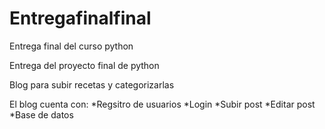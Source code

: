 # Entregafinalfinal
Entrega final del curso python

Entrega del proyecto final de python

Blog para subir recetas y categorizarlas

El blog cuenta con:
*Regsitro de usuarios
*Login
*Subir post
*Editar post
*Base de datos
